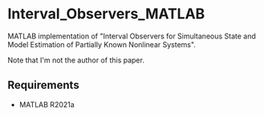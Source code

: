 # Interval_Observers_MATLAB
MATLAB implementation of "Interval Observers for Simultaneous State and Model Estimation of Partially Known Nonlinear Systems".

Note that I'm not the author of this paper.

## Requirements
- MATLAB R2021a
